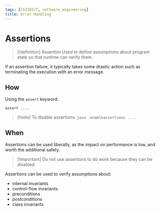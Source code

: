 ```yaml
---
tags: [CS2103/T, software_engineering]
title: Error Handling
---
```

# Assertions

> [!definition] Assertion
> Used to define assumptions about program state so that runtime can verify them.

If an assertion failure, it typically takes some drastic action such as terminating the execution with an error message.

## How

Using the `assert` keyword:
```
assert ....
```

> [!note] To disable assertions:
> `java -enableassertions ....`

## When

Assertions can be used liberally, as the impact on performance is low, and worth the additional safety.

> [!important] Do not use assertions to do work because they can be disabled.

Assertions can be used to verify assumptions about:
- internal invariants
- control-flow invariants
- preconditions 
- postconditions
- class invariants